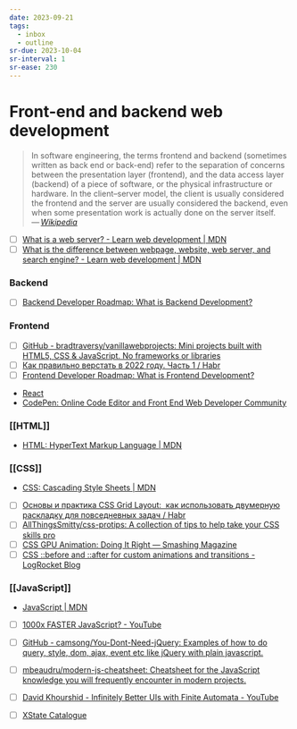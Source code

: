 ```yaml
---
date: 2023-09-21
tags:
  - inbox
  - outline
sr-due: 2023-10-04
sr-interval: 1
sr-ease: 230
---
```


# Front-end and backend web development

> In software engineering, the terms frontend and backend (sometimes written as
> back end or back-end) refer to the separation of concerns between the
> presentation layer (frontend), and the data access layer (backend) of a piece
> of software, or the physical infrastructure or hardware. In the client–server
> model, the client is usually considered the frontend and the server are
> usually considered the backend, even when some presentation work is actually
> done on the server itself.\
> — <cite>[Wikipedia](https://en.wikipedia.org/wiki/Frontend_and_backend)</cite>

- [ ] [What is a web server? - Learn web development | MDN](https://developer.mozilla.org/en-US/docs/Learn/Common_questions/Web_mechanics/What_is_a_web_server)
- [ ] [What is the difference between webpage, website, web server, and search engine? - Learn web development | MDN](https://developer.mozilla.org/en-US/docs/Learn/Common_questions/Web_mechanics/Pages_sites_servers_and_search_engines)

### Backend

- [ ] [Backend Developer Roadmap: What is Backend Development?](https://roadmap.sh/backend)

### Frontend

- [ ] [GitHub - bradtraversy/vanillawebprojects: Mini projects built with HTML5, CSS &amp; JavaScript. No frameworks or libraries](https://github.com/bradtraversy/vanillawebprojects)
- [ ] [Как правильно верстать в 2022 году. Часть 1 / Habr](https://habr.com/en/articles/655009/)
- [ ] [Frontend Developer Roadmap: What is Frontend Development?](https://roadmap.sh/frontend)
- [React](https://react.dev/learn)
- [CodePen: Online Code Editor and Front End Web Developer Community](https://codepen.io/trending)

### [[HTML]]

- [HTML: HyperText Markup Language | MDN](https://developer.mozilla.org/en-US/docs/Web/HTML)

### [[CSS]]

- [CSS: Cascading Style Sheets | MDN](https://developer.mozilla.org/en-US/docs/Web/CSS)
- [ ] [Основы и практика CSS Grid Layout:  как использовать двумерную раскладку для повседневных задач / Habr](https://habr.com/en/articles/656245/)
- [ ] [AllThingsSmitty/css-protips: A collection of tips to help take your CSS skills pro](https://github.com/AllThingsSmitty/css-protips)
- [ ] [CSS GPU Animation: Doing It Right — Smashing Magazine](https://www.smashingmagazine.com/2016/12/gpu-animation-doing-it-right/)
- [ ] [CSS ::before and ::after for custom animations and transitions - LogRocket Blog](https://blog.logrocket.com/css-before-after-custom-animations-transitions/)

### [[JavaScript]]

- [JavaScript | MDN](https://developer.mozilla.org/en-US/docs/Web/JavaScript)
- [ ] [1000x FASTER JavaScript? - YouTube](https://www.youtube.com/watch?v=B76gFi43HvM)
- [ ] [GitHub - camsong/You-Dont-Need-jQuery: Examples of how to do query, style, dom, ajax, event etc like jQuery with plain javascript.](https://github.com/camsong/You-Dont-Need-jQuery)
- [ ] [mbeaudru/modern-js-cheatsheet: Cheatsheet for the JavaScript knowledge you will frequently encounter in modern projects.](https://github.com/mbeaudru/modern-js-cheatsheet)
- [ ] [David Khourshid - Infinitely Better UIs with Finite Automata - YouTube](https://www.youtube.com/watch?v=VU1NKX6Qkxc)
- [ ] [XState Catalogue](https://xstate-catalogue.com/)



